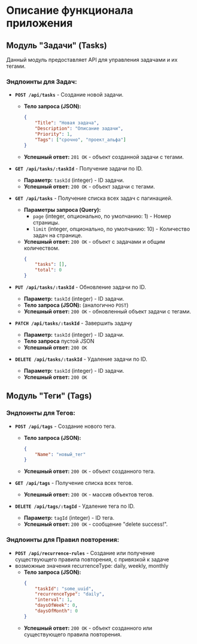 # Описание функционала приложения

## Модуль "Задачи" (Tasks)

Данный модуль предоставляет API для управления задачами и их тегами.

### Эндпоинты для Задач:

*   **`POST /api/tasks`** - Создание новой задачи.
    *   **Тело запроса (JSON):**
        ```json
        {
            "Title": "Новая задача",
            "Description": "Описание задачи",
            "Priority": 1,
            "Tags": ["срочно", "проект_альфа"]
        }
        ```
    *   **Успешный ответ:** `201 OK` - объект созданной задачи с тегами.

*   **`GET /api/tasks/:taskId`** - Получение задачи по ID.
    *   **Параметр:** `taskId` (integer) - ID задачи.
    *   **Успешный ответ:** `200 OK` - объект задачи с тегами.

*   **`GET /api/tasks`** - Получение списка всех задач с пагинацией.
    *   **Параметры запроса (Query):**
        *   `page` (integer, опционально, по умолчанию: 1) - Номер страницы.
        *   `limit` (integer, опционально, по умолчанию: 10) - Количество задач на странице.
    *   **Успешный ответ:** `200 OK` - объект с задачами и общим количеством.
        ```json
        {
            "tasks": [],
            "total": 0
        }
        ```

*   **`PUT /api/tasks/:taskId`** - Обновление задачи по ID.
    *   **Параметр:** `taskId` (integer) - ID задачи.
    *   **Тело запроса (JSON):** (аналогично `POST`)
    *   **Успешный ответ:** `200 OK` - обновленный объект задачи с тегами.

*   **`PATCH /api/tasks/:taskId`** - Завершить задачу
    *   **Параметр:** `taskId` (integer) - ID задачи.
    *   **Тело запроса** пустой JSON
    *   **Успешный ответ:** `200 OK`

*   **`DELETE /api/tasks/:taskId`** - Удаление задачи по ID.
    *   **Параметр:** `taskId` (integer) - ID задачи.
    *   **Успешный ответ:** `200 OK`

## Модуль "Теги" (Tags)

### Эндпоинты для Тегов:

*   **`POST /api/tags`** - Создание нового тега.
    *   **Тело запроса (JSON):**
        ```json
        {
            "Name": "новый_тег"
        }
        ```
    *   **Успешный ответ:** `200 OK` - объект созданного тега.

*   **`GET /api/tags`** - Получение списка всех тегов.
    *   **Успешный ответ:** `200 OK` - массив объектов тегов.

*   **`DELETE /api/tags/:tagId`** - Удаление тега по ID.
    *   **Параметр:** `tagId` (integer) - ID тега.
    *   **Успешный ответ:** `200 OK` - сообщение "delete success!".

### Эндпоинты для Правил повторения:

*   **`POST /api/recurrence-rules`** - Создание или получение существующего правила повторения, с привязкой к задаче
* возможные значения recurrenceType: daily, weekly, monthly
    *   **Тело запроса (JSON):**
        ```json
        {
            "taskId": "some_uuid",
            "recurrenceType": "daily",
            "interval": 1,
            "daysOfWeek": 0,
            "daysOfMonth": 0
        }
        ```
    *   **Успешный ответ:** `200 OK` - объект созданного или существующего правила повторения.